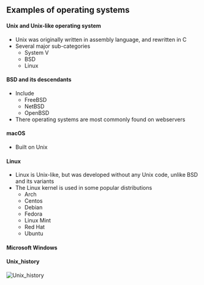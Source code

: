 ## Examples of operating systems

#### Unix and Unix-like operating system
* Unix was originally written in assembly language, and rewritten in C
* Several major sub-categories
    * System V
    * BSD
    * Linux

#### BSD and its descendants
* Include
    * FreeBSD
    * NetBSD
    * OpenBSD
* There operating systems are most commonly found on webservers

#### macOS
* Built on Unix

#### Linux
* Linux is Unix-like, but was developed without any Unix code, unlike BSD and its variants
* The Linux kernel is used in some popular distributions
    * Arch
    * Centos
    * Debian
    * Fedora
    * Linux Mint
    * Red Hat
    * Ubuntu

#### Microsoft Windows

#### Unix_history
![Unix_history](https://upload.wikimedia.org/wikipedia/commons/thumb/7/77/Unix_history-simple.svg/1200px-Unix_history-simple.svg.png)